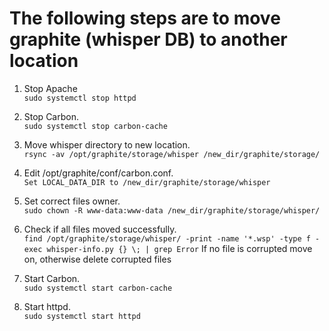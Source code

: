# The following steps are to move graphite (whisper DB) to another location

1. Stop Apache  
`sudo systemctl stop httpd`

2. Stop Carbon.   
`sudo systemctl stop carbon-cache`

3. Move whisper directory to new location.  
`rsync -av /opt/graphite/storage/whisper /new_dir/graphite/storage/`

4. Edit /opt/graphite/conf/carbon.conf.  
`Set LOCAL_DATA_DIR to /new_dir/graphite/storage/whisper`

5. Set correct files owner.  
`sudo chown -R www-data:www-data /new_dir/graphite/storage/whisper/`

6. Check if all files moved successfully.  
`find /opt/graphite/storage/whisper/ -print -name '*.wsp' -type f -exec whisper-info.py {} \; | grep Error`
If no file is corrupted move on, otherwise delete corrupted files 

7. Start Carbon.  
`sudo systemctl start carbon-cache`

8. Start httpd.  
`sudo systemctl start httpd`
